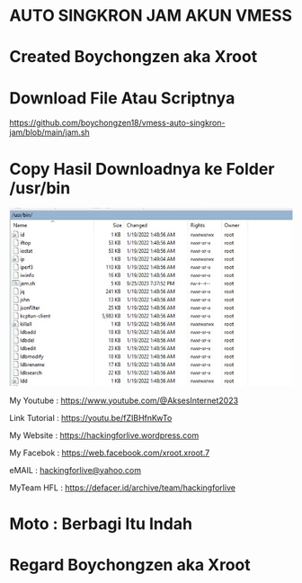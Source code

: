 # AUTO SINGKRON JAM AKUN VMESS



# Created Boychongzen aka Xroot

# Download File Atau Scriptnya
https://github.com/boychongzen18/vmess-auto-singkron-jam/blob/main/jam.sh

# Copy Hasil Downloadnya ke Folder /usr/bin

![be](https://raw.githubusercontent.com/boychongzen18/vmess-auto-singkron-jam/main/jam.jpg)


My Youtube    : https://www.youtube.com/@AksesInternet2023

Link Tutorial : https://youtu.be/fZIBHfnKwTo

My Website    : https://hackingforlive.wordpress.com

My Facebok    : https://web.facebook.com/xroot.xroot.7

eMAIL         : hackingforlive@yahoo.com     

MyTeam HFL    : https://defacer.id/archive/team/hackingforlive

# Moto : Berbagi Itu Indah

# Regard Boychongzen aka Xroot
